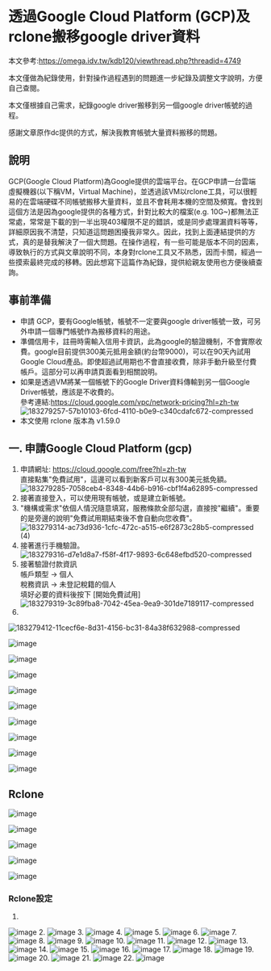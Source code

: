 # 透過Google Cloud Platform (GCP)及rclone搬移google driver資料

本文參考:https://omega.idv.tw/kdb120/viewthread.php?threadid=4749

本文僅做為紀錄使用，針對操作過程遇到的問題進一步紀錄及調整文字說明，方便自己查閱。

本文僅根據自己需求，紀錄google driver搬移到另一個google driver帳號的過程。

感謝文章原作dc提供的方式，解決我教育帳號大量資料搬移的問題。

## 說明
GCP(Google Cloud Platform)為Google提供的雲端平台。在GCP申請一台雲端虛擬機器(以下稱VM，Virtual Machine)，並透過該VM以rclone工具，可以很輕易的在雲端硬碟不同帳號搬移大量資料，並且不會耗用本機的空間及頻寬。會找到這個方法是因為google提供的各種方式，針對比較大的檔案(e.g. 10G~)都無法正常處，常常是下載的到一半出現403權限不足的錯誤，或是同步處理漏資料等等，詳細原因我不清楚，只知道這問題困擾我非常久。因此，找到上面連結提供的方式，真的是替我解決了一個大問題。在操作過程，有一些可能是版本不同的因素，導致執行的方式與文章說明不同，本身對rclone工具又不熟悉，因而卡關，經過一些摸索最終完成的移轉。因此想寫下這篇作為紀錄，提供給親友使用也方便後續查詢。

## 事前準備
* 申請 GCP，要有Google帳號，帳號不一定要與google driver帳號一致，可另外申請一個專門帳號作為搬移資料的用途。
* 準備信用卡，註冊時需輸入信用卡資訊，此為google的驗證機制，不會實際收費。google目前提供300美元抵用金額(約台幣9000)，可以在90天內試用Google Cloud產品。即使超過試用期也不會直接收費，除非手動升級至付費帳戶。這部分可以再申請頁面看到相關說明。
* 如果是透過VM將某一個帳號下的Google Driver資料傳輸到另一個Google Driver帳號，應該是不收費的。<br>
參考連結:https://cloud.google.com/vpc/network-pricing?hl=zh-tw
![183279257-57b10103-6fcd-4110-b0e9-c340cdafc672-compressed](https://user-images.githubusercontent.com/106213982/183292546-3ef47166-9eda-4fcb-8348-adf96fc76de1.jpg)
* 本文使用 rclone 版本為 v1.59.0

## 一. 申請Google Cloud Platform (gcp)
1. 申請網址: https://cloud.google.com/free?hl=zh-tw<br>
直接點集"免費試用"，這邊可以看到新客戶可以有300美元抵免額。
![183279285-7058ceb4-8348-44b6-b916-cbf1f4a62895-compressed](https://user-images.githubusercontent.com/106213982/183292618-20b5b00f-3a09-43c5-b3da-d364f1896d40.jpg)
2. 接著直接登入，可以使用現有帳號，或是建立新帳號。
3. "機構或需求"依個人情況隨意填寫，服務條款全部勾選，直接按"繼續"。重要的是旁邊的說明"免費試用期結束後不會自動向您收費"。
![183279314-ac73d936-1cfc-472c-a515-e6f2873c28b5-compressed (4)](https://user-images.githubusercontent.com/106213982/183292846-51adb4cf-a101-43fe-8142-b1e57bb7a094.jpg)
4. 接著進行手機驗證。
![183279316-d7e1d8a7-f58f-4f17-9893-6c648efbd520-compressed](https://user-images.githubusercontent.com/106213982/183292886-1e1a90fd-d75b-4257-ac8c-df2c094c1e29.jpg)
5. 接著驗證付款資訊<br>
帳戶類型 -> 個人<br>
稅務資訊 -> 未登記稅籍的個人<br>
填好必要的資料後按下 [開始免費試用]<br>
![183279319-3c89fba8-7042-45ea-9ea9-301de7189117-compressed](https://user-images.githubusercontent.com/106213982/183292912-c0c66c0a-7f77-426e-baf8-ff62c53c98a4.jpg)
6. 
![183279412-11cecf6e-8d31-4156-bc31-84a38f632988-compressed](https://user-images.githubusercontent.com/106213982/183292926-f75ee9ee-6b00-4077-a7d7-4225a5476dbe.jpg)

![image](https://user-images.githubusercontent.com/106213982/183279458-46a55057-45c6-4217-80ec-7afb40e203dc.png)

![image](https://user-images.githubusercontent.com/106213982/183279652-a60d765b-6ffa-4f87-8f28-1e6bf09958f2.png)

![image](https://user-images.githubusercontent.com/106213982/183279844-8e86ece4-d280-4562-9bb9-00f7246dadda.png)

![image](https://user-images.githubusercontent.com/106213982/183279830-7112bda2-f076-44a0-a978-8c77359fb1ea.png)

![image](https://user-images.githubusercontent.com/106213982/183280184-312a01a1-7951-4d74-8f82-f7976009d197.png)

![image](https://user-images.githubusercontent.com/106213982/183280194-98143866-9513-4cdb-8964-88296430c93f.png)

![image](https://user-images.githubusercontent.com/106213982/183280207-1ec8ec39-1469-43f0-a0fd-37541ed1df14.png)

![image](https://user-images.githubusercontent.com/106213982/183280214-f1aa568f-75fa-4466-a2d2-0fe821cc4464.png)

![image](https://user-images.githubusercontent.com/106213982/183280304-43793c7d-9bd8-46fc-b1fe-40a9ab7e9e19.png)

## Rclone
![image](https://user-images.githubusercontent.com/106213982/183281693-699c4da2-2d6f-42a6-8b76-2009c1e273fc.png)

![image](https://user-images.githubusercontent.com/106213982/183281699-39a2eb80-5536-4e00-989b-5cf80a6693dc.png)

![image](https://user-images.githubusercontent.com/106213982/183281775-99a7cc49-06da-4740-bc06-a39c7a90d0c7.png)

![image](https://user-images.githubusercontent.com/106213982/183281890-7b9d27f2-4f9c-40d7-b0b0-0dca7efe7925.png)

![image](https://user-images.githubusercontent.com/106213982/183281900-c5d92688-e05f-4b38-991f-b1504113c88a.png)

### Rclone設定
1. 
![image](https://user-images.githubusercontent.com/106213982/183283192-18591747-a4a8-4641-a4b8-ffa8ebf38a3e.png)
2. 
![image](https://user-images.githubusercontent.com/106213982/183282567-6133ad7e-fb4b-4eaf-8ab9-3a0cfbfac23b.png)
3. 
![image](https://user-images.githubusercontent.com/106213982/183282586-5b6046cb-47d8-4c80-80e8-6027d6488eb7.png)
4. 
![image](https://user-images.githubusercontent.com/106213982/183283302-8376ef12-d7d5-4721-a0a7-66ddfe204476.png)
5. 
![image](https://user-images.githubusercontent.com/106213982/183282631-36cf3c3a-a190-4c7e-9e19-2345219c30d6.png)
6. 
![image](https://user-images.githubusercontent.com/106213982/183282646-e6db7727-8778-40fe-9890-d7aa4456a3b4.png)
7. 
![image](https://user-images.githubusercontent.com/106213982/183282658-777762bc-91cb-4660-8105-d7d71ce5b356.png)
8. 
![image](https://user-images.githubusercontent.com/106213982/183282672-117d0f41-6cca-409c-b537-ca33bb432d82.png)
9. 
![image](https://user-images.githubusercontent.com/106213982/183282695-b25cbcff-7ace-4027-be44-53b157448e98.png)
10. 
![image](https://user-images.githubusercontent.com/106213982/183282740-0ea65c45-ef1d-4874-a8fb-2cadd51029ee.png)
11. 
![image](https://user-images.githubusercontent.com/106213982/183282762-1a4cab0f-47a9-4324-89e1-176e3acfc24f.png)
12. 
![image](https://user-images.githubusercontent.com/106213982/183283399-d12f2d93-0310-4f03-a8f1-3d69999951f4.png)
13. 
![image](https://user-images.githubusercontent.com/106213982/183282780-ba054d70-9526-4c7e-ac1a-42288d5ad507.png)
14. 
![image](https://user-images.githubusercontent.com/106213982/183282796-ee4723a1-ceee-4481-95fa-fc346acba208.png)
15.
![image](https://user-images.githubusercontent.com/106213982/183282804-af6f9e7a-6034-4d5d-8798-f43f4fabe8e7.png)
16. 
![image](https://user-images.githubusercontent.com/106213982/183282831-aa86f83c-1bf8-4f69-9777-c5fb161bbea9.png)
17. 
![image](https://user-images.githubusercontent.com/106213982/183282836-dcd5e51c-fd09-45dd-9950-84278558ea61.png)
18. 
![image](https://user-images.githubusercontent.com/106213982/183282872-429ebd91-2197-4152-a702-3088a5792b64.png)
19. 
![image](https://user-images.githubusercontent.com/106213982/183282924-861a29b1-28ed-4fb9-af6a-74682891d432.png)
20. 
![image](https://user-images.githubusercontent.com/106213982/183282961-f945e299-ebf0-4199-a399-66046f03abd3.png)
21. 
![image](https://user-images.githubusercontent.com/106213982/183282994-6c928d5d-9ecf-42a8-917d-985a461e7ccc.png)
22. 
![image](https://user-images.githubusercontent.com/106213982/183283023-91af3164-07d7-4a26-8747-22d5a045a418.png)











